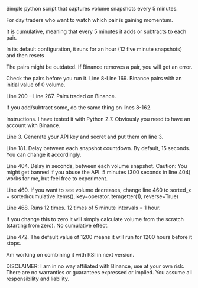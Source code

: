 Simple python script that captures volume snapshots every 5 minutes.  

For day traders who want to watch which pair is gaining momentum.  

It is cumulative, meaning that every 5 minutes it adds or subtracts to each pair. 

In its default configuration, it runs for an hour (12 five minute snapshots) and then resets

The pairs might be outdated. If Binance removes a pair, you will get an error. 

Check the pairs before you run it. Line 8-Line 169. Binance pairs with an initial value of 0 volume.

Line 200 – Line 267. Pairs traded on Binance. 

If you add/subtract some, do the same thing on lines 8-162.

Instructions.
I have tested it with Python 2.7. Obviously you need to have an account with Binance.

Line 3. Generate your API key and secret and put them on line 3.

Line 181. Delay between each snapshot countdown. By default, 15 seconds. You can change it accordingly.

Line 404. Delay in seconds, between each volume snapshot. Caution: You might get banned if you abuse the API. 
5 minutes (300 seconds in line 404) works for me, but feel free to experiment.

Line 460. If you want to see volume decreases, change line 460 to 
sorted_x = sorted(cumulative.items(), key=operator.itemgetter(1), reverse=True)

Line 468. Runs 12 times. 12 times of 5 minute intervals = 1 hour. 

If you change this to zero it will simply calculate volume from the scratch (starting from zero). No cumulative effect.

Line 472. The default value of 1200 means it will run for 1200 hours before it stops. 

Am working on combining it with RSI in next version.

DISCLAIMER: I am in no way affiliated with Binance, use at your own risk. 
There are no warranties or guarantees expressed or implied. 
You assume all responsibility and liability.

